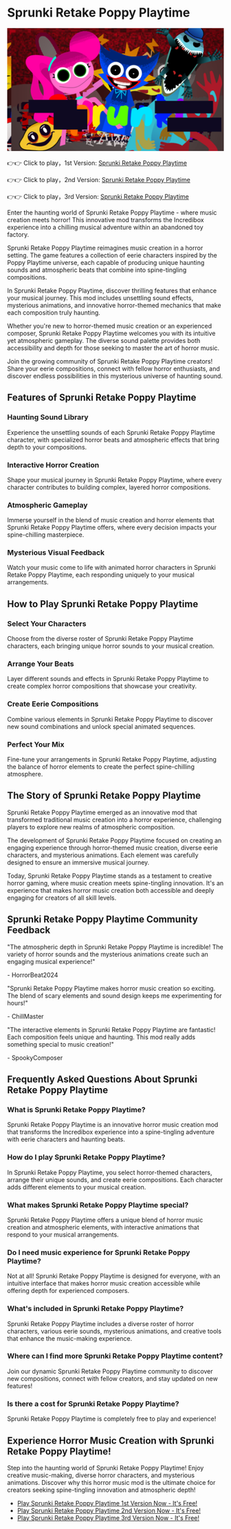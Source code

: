 # Sprunki Retake Poppy Playtime

![Sprunki Retake Poppy Playtime](https://raw.githubusercontent.com/sprunkiscrunkly/sprunki-retake-poppy-playtime/refs/heads/main/sprunki-retake-poppy-playtime.png "Sprunki Retake Poppy Playtime")

👉👉 Click to play，1st Version: [Sprunki Retake Poppy Playtime](https://sprunksters.com/sprunki-retake-poppy-playtime/ "Sprunki Retake Poppy Playtime")

👉👉 Click to play，2nd Version: [Sprunki Retake Poppy Playtime](https://sprunkiscrunkly.com/sprunki-retake-poppy-playtime/ "Sprunki Retake Poppy Playtime")

👉👉 Click to play，3rd Version: [Sprunki Retake Poppy Playtime](https://sprunkipyramixed.com/sprunki-retake-poppy-playtime/ "Sprunki Retake Poppy Playtime")

Enter the haunting world of Sprunki Retake Poppy Playtime - where music creation meets horror! This innovative mod transforms the Incredibox experience into a chilling musical adventure within an abandoned toy factory.

Sprunki Retake Poppy Playtime reimagines music creation in a horror setting. The game features a collection of eerie characters inspired by the Poppy Playtime universe, each capable of producing unique haunting sounds and atmospheric beats that combine into spine-tingling compositions.

In Sprunki Retake Poppy Playtime, discover thrilling features that enhance your musical journey. This mod includes unsettling sound effects, mysterious animations, and innovative horror-themed mechanics that make each composition truly haunting.

Whether you're new to horror-themed music creation or an experienced composer, Sprunki Retake Poppy Playtime welcomes you with its intuitive yet atmospheric gameplay. The diverse sound palette provides both accessibility and depth for those seeking to master the art of horror music.

Join the growing community of Sprunki Retake Poppy Playtime creators! Share your eerie compositions, connect with fellow horror enthusiasts, and discover endless possibilities in this mysterious universe of haunting sound.

## Features of Sprunki Retake Poppy Playtime

### Haunting Sound Library

Experience the unsettling sounds of each Sprunki Retake Poppy Playtime character, with specialized horror beats and atmospheric effects that bring depth to your compositions.

### Interactive Horror Creation

Shape your musical journey in Sprunki Retake Poppy Playtime, where every character contributes to building complex, layered horror compositions.

### Atmospheric Gameplay

Immerse yourself in the blend of music creation and horror elements that Sprunki Retake Poppy Playtime offers, where every decision impacts your spine-chilling masterpiece.

### Mysterious Visual Feedback

Watch your music come to life with animated horror characters in Sprunki Retake Poppy Playtime, each responding uniquely to your musical arrangements.

## How to Play Sprunki Retake Poppy Playtime

### Select Your Characters

Choose from the diverse roster of Sprunki Retake Poppy Playtime characters, each bringing unique horror sounds to your musical creation.

### Arrange Your Beats

Layer different sounds and effects in Sprunki Retake Poppy Playtime to create complex horror compositions that showcase your creativity.

### Create Eerie Compositions

Combine various elements in Sprunki Retake Poppy Playtime to discover new sound combinations and unlock special animated sequences.

### Perfect Your Mix

Fine-tune your arrangements in Sprunki Retake Poppy Playtime, adjusting the balance of horror elements to create the perfect spine-chilling atmosphere.

## The Story of Sprunki Retake Poppy Playtime

Sprunki Retake Poppy Playtime emerged as an innovative mod that transformed traditional music creation into a horror experience, challenging players to explore new realms of atmospheric composition.

The development of Sprunki Retake Poppy Playtime focused on creating an engaging experience through horror-themed music creation, diverse eerie characters, and mysterious animations. Each element was carefully designed to ensure an immersive musical journey.

Today, Sprunki Retake Poppy Playtime stands as a testament to creative horror gaming, where music creation meets spine-tingling innovation. It's an experience that makes horror music creation both accessible and deeply engaging for creators of all skill levels.

## Sprunki Retake Poppy Playtime Community Feedback

"The atmospheric depth in Sprunki Retake Poppy Playtime is incredible! The variety of horror sounds and the mysterious animations create such an engaging musical experience!"

\- HorrorBeat2024

"Sprunki Retake Poppy Playtime makes horror music creation so exciting. The blend of scary elements and sound design keeps me experimenting for hours!"

\- ChillMaster

"The interactive elements in Sprunki Retake Poppy Playtime are fantastic! Each composition feels unique and haunting. This mod really adds something special to music creation!"

\- SpookyComposer

## Frequently Asked Questions About Sprunki Retake Poppy Playtime

### What is Sprunki Retake Poppy Playtime?

Sprunki Retake Poppy Playtime is an innovative horror music creation mod that transforms the Incredibox experience into a spine-tingling adventure with eerie characters and haunting beats.

### How do I play Sprunki Retake Poppy Playtime?

In Sprunki Retake Poppy Playtime, you select horror-themed characters, arrange their unique sounds, and create eerie compositions. Each character adds different elements to your musical creation.

### What makes Sprunki Retake Poppy Playtime special?

Sprunki Retake Poppy Playtime offers a unique blend of horror music creation and atmospheric elements, with interactive animations that respond to your musical arrangements.

### Do I need music experience for Sprunki Retake Poppy Playtime?

Not at all! Sprunki Retake Poppy Playtime is designed for everyone, with an intuitive interface that makes horror music creation accessible while offering depth for experienced composers.

### What's included in Sprunki Retake Poppy Playtime?

Sprunki Retake Poppy Playtime includes a diverse roster of horror characters, various eerie sounds, mysterious animations, and creative tools that enhance the music-making experience.

### Where can I find more Sprunki Retake Poppy Playtime content?

Join our dynamic Sprunki Retake Poppy Playtime community to discover new compositions, connect with fellow creators, and stay updated on new features!

### Is there a cost for Sprunki Retake Poppy Playtime?

Sprunki Retake Poppy Playtime is completely free to play and experience!

## Experience Horror Music Creation with Sprunki Retake Poppy Playtime!

Step into the haunting world of Sprunki Retake Poppy Playtime! Enjoy creative music-making, diverse horror characters, and mysterious animations. Discover why this horror music mod is the ultimate choice for creators seeking spine-tingling innovation and atmospheric depth!

- [Play Sprunki Retake Poppy Playtime 1st Version Now - It's Free!](https://sprunksters.com/sprunki-retake-poppy-playtime/)
- [Play Sprunki Retake Poppy Playtime 2nd Version Now - It's Free!](https://sprunkiscrunkly.com/sprunki-retake-poppy-playtime/)
- [Play Sprunki Retake Poppy Playtime 3rd Version Now - It's Free!](https://sprunkipyramixed.com/sprunki-retake-poppy-playtime/)
